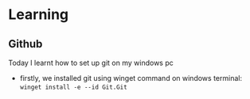 # Learning
## Github
Today I learnt how to set up git on my windows pc
- firstly, we installed git using winget command on windows terminal: `winget install -e --id Git.Git`
